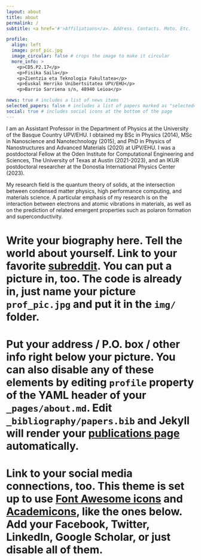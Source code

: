 ```yaml
---
layout: about
title: about
permalink: /
subtitle: <a href='#'>Affiliations</a>. Address. Contacts. Moto. Etc.

profile:
  align: left
  image: prof_pic.jpg
  image_circular: false # crops the image to make it circular
  more_info: >
    <p>CD5.P2.17</p>
    <p>Fisika Saila</p>
    <p>Zientzia eta Teknologia Fakultatea</p>
    <p>Euskal Herriko Unibertsitatea UPV/EHU</p>
    <p>Barrio Sarriena s/n, 48940 Leioa</p>

news: true # includes a list of news items
selected_papers: false # includes a list of papers marked as "selected={true}"
social: true # includes social icons at the bottom of the page
---
```




I am an Assistant Professor in the Department of Physics at the University of the Basque Country UPV/EHU. I obtained my BSc in Physics (2014), MSc in Nanoscience and Nanotechnology (2015), and PhD in Physics of Nanostructures and Advanced Materials (2020) at UPV/EHU. I was a postdoctoral Fellow at the Oden Institute for Computational Engineering and Sciences, The University of Texas at Austin (2021-2023), and an IKUR postdoctoral researcher at the Donostia International Physics Center (2023). 

My research field is the quantum theory of solids, at the intersection between condensed matter physics, high performance computing, and materials science. A particular emphasis of my research is on the interaction between electrons and atomic vibrations in materials, as well as on the prediction of related emergent properties such as polaron formation and superconductivity.


# Write your biography here. Tell the world about yourself. Link to your favorite [subreddit](http://reddit.com). You can put a picture in, too. The code is already in, just name your picture `prof_pic.jpg` and put it in the `img/` folder.

# Put your address / P.O. box / other info right below your picture. You can also disable any of these elements by editing `profile` property of the YAML header of your `_pages/about.md`. Edit `_bibliography/papers.bib` and Jekyll will render your [publications page](/al-folio/publications/) automatically.

# Link to your social media connections, too. This theme is set up to use [Font Awesome icons](https://fontawesome.com/) and [Academicons](https://jpswalsh.github.io/academicons/), like the ones below. Add your Facebook, Twitter, LinkedIn, Google Scholar, or just disable all of them.
